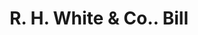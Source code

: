 ---
doi: 10.7916/D8PG33PD
date_other: '1880'
date_other_textual: 1880-1889
form: printed ephemera
genre:
- Invoices
name:
- R. H. White & Co.
object_in_context_url: https://biggert.cul.columbia.edu/items/view/ave_biggert_00441
subject_hierarchical_geographic:
- Boston, Massachusetts, United States
subject_name:
- R. H. White & Co.
title: R. H. White & Co.. Bill
sort_title: R. H. White & Co.. Bill
call_number: ave_biggert_00441
coordinates:
- 42.35805555555556,-71.06361111111111
pid: ave_biggert_00441
identifiers: ave_biggert_00441
thumbnail: https://derivativo-2.library.columbia.edu/iiif/2/ldpd:344052/full/!256,256/0/native.jpg
permalink: /biggert/ave_biggert_00441/
layout: iiif-image-page
---